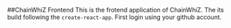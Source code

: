 ##ChainWhiZ Frontend
This is the frotend application of ChainWhiZ. The its build following the `create-react-app`. 
 First login using your github account. 